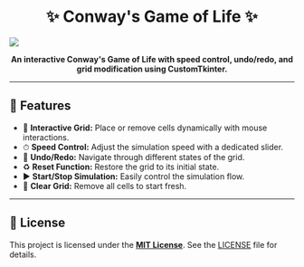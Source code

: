 <h1 align="center">✨ Conway's Game of Life ✨</h1>

![](https://github.com/rayanio/Interactive-Path-Finder/blob/main/path-finder-demo.gif)

<p align="center"><strong>An interactive Conway's Game of Life with speed control, undo/redo, and grid modification using CustomTkinter.</strong></p>

---

<h2>🌟 Features</h2>
<ul>
    <li>🔳 <strong>Interactive Grid:</strong> Place or remove cells dynamically with mouse interactions.</li>
    <li>⏱ <strong>Speed Control:</strong> Adjust the simulation speed with a dedicated slider.</li>
    <li>🔄 <strong>Undo/Redo:</strong> Navigate through different states of the grid.</li>
    <li>♻️ <strong>Reset Function:</strong> Restore the grid to its initial state.</li>
    <li>▶️ <strong>Start/Stop Simulation:</strong> Easily control the simulation flow.</li>
    <li>🧹 <strong>Clear Grid:</strong> Remove all cells to start fresh.</li>
</ul>

---

<h2>📄 License</h2>
<p>This project is licensed under the <a href="LICENSE" target="_blank"><strong>MIT License</strong></a>. See the <a href="LICENSE">LICENSE</a> file for details.</p>
